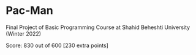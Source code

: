# Pac-Man
Final Project of Basic Programming Course at Shahid Beheshti University (Winter 2022)

Score: 830 out of 600 [230 extra points]
